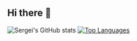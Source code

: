 ## Hi there 👋

![Sergei's GitHub stats](https://github-readme-stats.vercel.app/api?username=Merc1073&show_icons=true&theme=tokyonight)
[![Top Languages](https://github-readme-stats.vercel.app/api/top-langs/?username=Merc1073&show_icons=true&theme=tokyonight&layout=donut)](https://github.com/anuraghazra/github-readme-stats)
